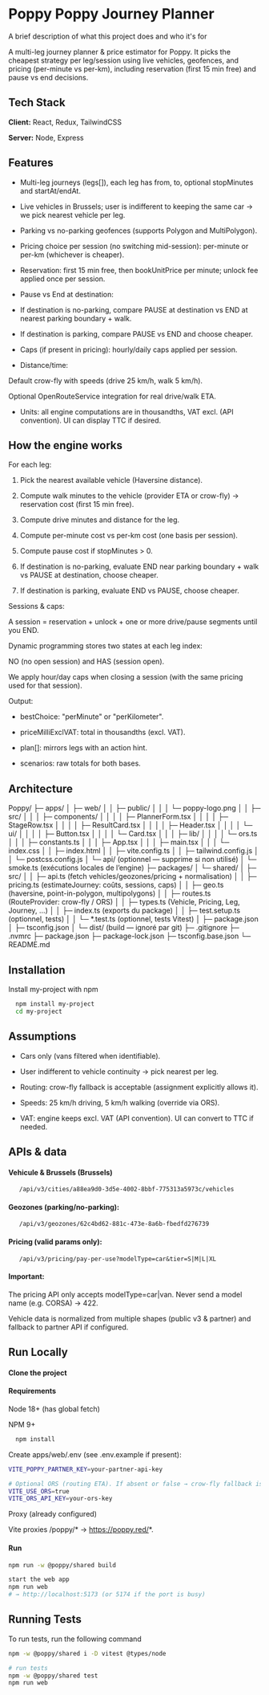 
# Poppy Poppy Journey Planner

A brief description of what this project does and who it's for


A multi-leg journey planner & price estimator for Poppy. It picks the cheapest strategy per leg/session using live vehicles, geofences, and pricing (per-minute vs per-km), including reservation (first 15 min free) and pause vs end decisions.

## Tech Stack

**Client:** React, Redux, TailwindCSS

**Server:** Node, Express


## Features

- Multi-leg journeys (legs[]), each leg has from, to, optional stopMinutes and startAt/endAt.

- Live vehicles in Brussels; user is indifferent to keeping the same car → we pick nearest vehicle per leg.

- Parking vs no-parking geofences (supports Polygon and MultiPolygon).

- Pricing choice per session (no switching mid-session): per-minute or per-km (whichever is cheaper).

- Reservation: first 15 min free, then bookUnitPrice per minute; unlock fee applied once per session.

- Pause vs End at destination:

- If destination is no-parking, compare PAUSE at destination vs END at nearest parking boundary + walk.

- If destination is parking, compare PAUSE vs END and choose cheaper.

- Caps (if present in pricing): hourly/daily caps applied per session.

- Distance/time:

 Default crow-fly with speeds (drive 25 km/h, walk 5 km/h).

Optional OpenRouteService integration for real drive/walk ETA.

- Units: all engine computations are in thousandths, VAT excl. (API convention). UI can display TTC if desired.

## How the engine works

For each leg:

1) Pick the nearest available vehicle (Haversine distance).

2) Compute walk minutes to the vehicle (provider ETA or crow-fly) → reservation cost (first 15 min free).

3) Compute drive minutes and distance for the leg.

4) Compute per-minute cost vs per-km cost (one basis per session).

5) Compute pause cost if stopMinutes > 0.

6) If destination is no-parking, evaluate END near parking boundary + walk vs PAUSE at destination, choose cheaper.

7) If destination is parking, evaluate END vs PAUSE, choose cheaper.

Sessions & caps:

A session = reservation + unlock + one or more drive/pause segments until you END.

Dynamic programming stores two states at each leg index:

NO (no open session) and HAS (session open).

We apply hour/day caps when closing a session (with the same pricing used for that session).

Output:

- bestChoice: "perMinute" or "perKilometer".

- priceMilliExclVAT: total in thousandths (excl. VAT).

- plan[]: mirrors legs with an action hint.

- scenarios: raw totals for both bases.

## Architecture 
Poppy/
├─ apps/
│  ├─ web/
│  │  ├─ public/
│  │  │  └─ poppy-logo.png
│  │  ├─ src/
│  │  │  ├─ components/
│  │  │  │  ├─ PlannerForm.tsx
│  │  │  │  ├─ StageRow.tsx
│  │  │  │  ├─ ResultCard.tsx
│  │  │  │  ├─ Header.tsx
│  │  │  │  └─ ui/
│  │  │  │     ├─ Button.tsx
│  │  │  │     └─ Card.tsx
│  │  │  ├─ lib/
│  │  │  │  └─ ors.ts
│  │  │  ├─ constants.ts
│  │  │  ├─ App.tsx
│  │  │  ├─ main.tsx
│  │  │  └─ index.css
│  │  ├─ index.html
│  │  ├─ vite.config.ts
│  │  ├─ tailwind.config.js
│  │  └─ postcss.config.js
│  └─ api/                      (optionnel — supprime si non utilisé)
│     └─ smoke.ts               (exécutions locales de l’engine)
├─ packages/
│  └─ shared/
│     ├─ src/
│     │  ├─ api.ts              (fetch vehicles/geozones/pricing + normalisation)
│     │  ├─ pricing.ts          (estimateJourney: coûts, sessions, caps)
│     │  ├─ geo.ts              (haversine, point-in-polygon, multipolygons)
│     │  ├─ routes.ts           (RouteProvider: crow-fly / ORS)
│     │  ├─ types.ts            (Vehicle, Pricing, Leg, Journey, …)
│     │  ├─ index.ts            (exports du package)
│     │  ├─ test.setup.ts       (optionnel, tests)
│     │  └─ *.test.ts           (optionnel, tests Vitest)
│     ├─ package.json
│     ├─ tsconfig.json
│     └─ dist/                  (build — ignoré par git)
├─ .gitignore
├─ .nvmrc
├─ package.json
├─ package-lock.json
├─ tsconfig.base.json
└─ README.md


## Installation

Install my-project with npm

```bash
  npm install my-project
  cd my-project
```
    
## Assumptions

- Cars only (vans filtered when identifiable).

- User indifferent to vehicle continuity → pick nearest per leg.

- Routing: crow-fly fallback is acceptable (assignment explicitly allows it).

- Speeds: 25 km/h driving, 5 km/h walking (override via ORS).

- VAT: engine keeps excl. VAT (API convention). UI can convert to TTC if needed.
## APIs & data

#### Vehicule & Brussels (Brussels)
```http
   /api/v3/cities/a88ea9d0-3d5e-4002-8bbf-775313a5973c/vehicles
```
#### Geozones (parking/no-parking):
```http
   /api/v3/geozones/62c4bd62-881c-473e-8a6b-fbedfd276739
```
#### Pricing (valid params only):
```http
   /api/v3/pricing/pay-per-use?modelType=car&tier=S|M|L|XL
```
#### Important:

The pricing API only accepts modelType=car|van. Never send a model name (e.g. CORSA) → 422.

Vehicle data is normalized from multiple shapes (public v3 & partner) and fallback to partner API if configured.
## Run Locally

#### Clone the project

#### Requirements

Node 18+ (has global fetch)

NPM 9+

```bash
  npm install
```

Create apps/web/.env (see .env.example if present):


```bash
VITE_POPPY_PARTNER_KEY=your-partner-api-key

# Optional ORS (routing ETA). If absent or false → crow-fly fallback is used.
VITE_USE_ORS=true
VITE_ORS_API_KEY=your-ors-key
```

Proxy (already configured)

Vite proxies /poppy/* → https://poppy.red/*.

#### Run
```bash
npm run -w @poppy/shared build

start the web app
npm run web
# → http://localhost:5173 (or 5174 if the port is busy)
```

## Running Tests

To run tests, run the following command

```bash
npm -w @poppy/shared i -D vitest @types/node

# run tests
npm -w @poppy/shared test
npm run web
```

